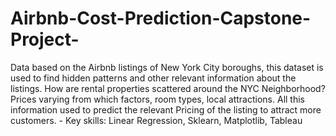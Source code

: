 # Airbnb-Cost-Prediction-Capstone-Project-
Data based on the Airbnb listings of New York City boroughs, this dataset is used to find hidden patterns and other relevant information about the listings. How are rental properties scattered around the NYC Neighborhood? Prices varying from which factors, room types, local attractions. All this information used to predict the relevant Pricing of the listing to attract more customers.  - Key skills: Linear Regression, Sklearn, Matplotlib, Tableau
